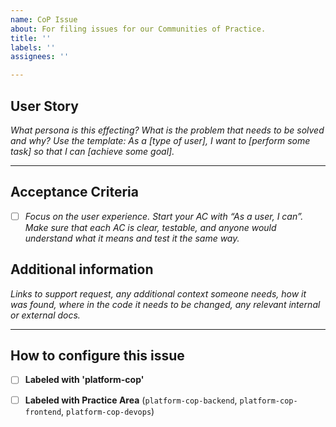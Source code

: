 ```yaml
---
name: CoP Issue
about: For filing issues for our Communities of Practice.
title: ''
labels: ''
assignees: ''

---
```


## User Story
_What persona is this effecting? What is the problem that needs to be solved and why? Use the template: As a [type of user], I want to [perform some task] so that I can [achieve some goal]._

---

## Acceptance Criteria
- [ ] _Focus on the user experience. Start your AC with “As a user, I can”. Make sure that each AC is clear, testable, and anyone would understand what it means and test it the same way._

## Additional information

_Links to support request, any additional context someone needs, how it was found, where in the code it needs to be changed, any relevant internal or external docs._

---
## How to configure this issue
- [ ] **Labeled with 'platform-cop'** 
- [ ] **Labeled with Practice Area** (`platform-cop-backend`, `platform-cop-frontend`, `platform-cop-devops`)

